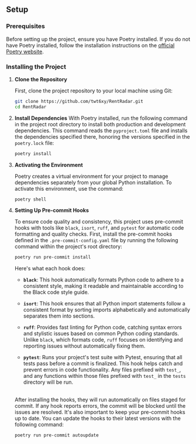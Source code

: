 ## Setup

### Prerequisites

Before setting up the project, ensure you have Poetry installed. If you do not have Poetry installed, follow the installation instructions on the [official Poetry website](https://python-poetry.org/docs/#installation).

### Installing the Project

1. **Clone the Repository**

    First, clone the project repository to your local machine using Git:

    ```bash
    git clone https://github.com/twt6xy/RentRadar.git
    cd RentRadar
    ```

2. **Install Dependencies**
    With Poetry installed, run the following command in the project root directory to install both production and development dependencies. This command reads the `pyproject.toml` file and installs the dependencies specified there, honoring the versions specified in the `poetry.lock` file:

    ```bash
    poetry install
    ```

3. **Activating the Environment**

    Poetry creates a virtual environment for your project to manage dependencies separately from your global Python installation. To activate this environment, use the command:

    ```bash
    poetry shell
    ```

4. **Setting Up Pre-commit Hooks**

    To ensure code quality and consistency, this project uses pre-commit hooks with tools like `black`, `isort`, `ruff`, and `pytest` for automatic code formatting and quality checks. First, install the pre-commit hooks defined in the `.pre-commit-config.yaml` file by running the following command within the project's root directory:

    ```bash
    poetry run pre-commit install
    ```

    Here's what each hook does:

    - **`black`**: This hook automatically formats Python code to adhere to a consistent style, making it readable and maintainable according to the Black code style guide.

    - **`isort`**: This hook ensures that all Python import statements follow a consistent format by sorting imports alphabetically and automatically separates them into sections.

    - **`ruff`**: Provides fast linting for Python code, catching syntax errors and stylistic issues based on common Python coding standards. Unlike `black`, which formats code, `ruff` focuses on identifying and reporting issues without automatically fixing them.

    - **`pytest`**: Runs your project's test suite with Pytest, ensuring that all tests pass before a commit is finalized. This hook helps catch and prevent errors in code functionality. Any files prefixed with `test_`, and any functions within those files prefixed with `test_` in the `tests` directory will be run.

    <br>
    After installing the hooks, they will run automatically on files staged for commit. If any hook reports errors, the commit will be blocked until the issues are resolved. It's also important to keep your pre-commit hooks up to date. You can update the hooks to their latest versions with the following command:

    ```bash
    poetry run pre-commit autoupdate
    ```
